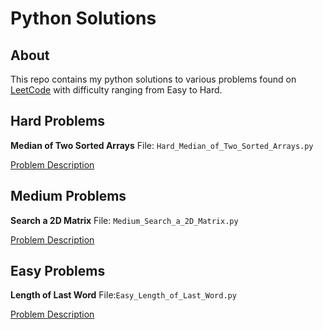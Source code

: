 
# Python Solutions 
## About
This repo contains my python solutions to various problems found on [LeetCode](https://leetcode.com/problems) with difficulty ranging from Easy to Hard. 
## Hard Problems
<b> Median of Two Sorted Arrays</b>
File: `Hard_Median_of_Two_Sorted_Arrays.py`

[Problem Description](https://leetcode.com/problems/median-of-two-sorted-arrays/)

## Medium Problems
<b>Search a 2D Matrix</b>
File: `Medium_Search_a_2D_Matrix.py` 

[Problem Description](https://leetcode.com/problems/search-a-2d-matrix/)

## Easy Problems
**Length of Last Word**
File:`Easy_Length_of_Last_Word.py`

[Problem Description](https://leetcode.com/problems/length-of-last-word/)
